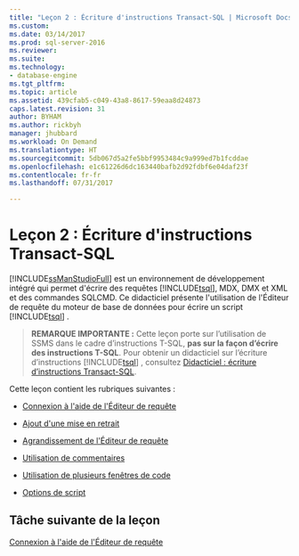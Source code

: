 ```yaml
---
title: "Leçon 2 : Écriture d'instructions Transact-SQL | Microsoft Docs"
ms.custom: 
ms.date: 03/14/2017
ms.prod: sql-server-2016
ms.reviewer: 
ms.suite: 
ms.technology:
- database-engine
ms.tgt_pltfrm: 
ms.topic: article
ms.assetid: 439cfab5-c049-43a8-8617-59eaa8d24873
caps.latest.revision: 31
author: BYHAM
ms.author: rickbyh
manager: jhubbard
ms.workload: On Demand
ms.translationtype: HT
ms.sourcegitcommit: 5db067d5a2fe5bbf9953484c9a999ed7b1fcddae
ms.openlocfilehash: e1c61226d6dc163440bafb2d92fdbf6e04daf23f
ms.contentlocale: fr-fr
ms.lasthandoff: 07/31/2017

---
```

# <a name="lesson-2-writing-transact-sql"></a>Leçon 2 : Écriture d'instructions Transact-SQL
[!INCLUDE[ssManStudioFull](../../includes/ssmanstudiofull-md.md)] est un environnement de développement intégré qui permet d'écrire des requêtes [!INCLUDE[tsql](../../includes/tsql-md.md)], MDX, DMX et XML et des commandes SQLCMD. Ce didacticiel présente l'utilisation de l'Éditeur de requête du moteur de base de données pour écrire un script [!INCLUDE[tsql](../../includes/tsql-md.md)] .  
  
>**REMARQUE IMPORTANTE :** Cette leçon porte sur l’utilisation de SSMS dans le cadre d’instructions T-SQL, **pas sur la façon d’écrire des instructions T-SQL**. Pour obtenir un didacticiel sur l’écriture d’instructions [!INCLUDE[tsql](../../includes/tsql-md.md)] , consultez [Didacticiel : écriture d’instructions Transact-SQL](../../t-sql/tutorial-writing-transact-sql-statements.md).  
  
Cette leçon contient les rubriques suivantes :  
  
-   [Connexion à l'aide de l'Éditeur de requête](https://msdn.microsoft.com/library/ms166753.aspx)  
  
-   [Ajout d'une mise en retrait](https://msdn.microsoft.com/library/ms170169.aspx)  
  
-   [Agrandissement de l'Éditeur de requête](https://msdn.microsoft.com/library/ms166574.aspx)  
  
-   [Utilisation de commentaires](https://msdn.microsoft.com/library/ms167042.aspx)  
  
-   [Utilisation de plusieurs fenêtres de code](https://msdn.microsoft.com/library/ms170692.aspx)  
  
-   [Options de script](https://msdn.microsoft.com/library/ms169684.aspx)  
  
 
## <a name="next-task-in-lesson"></a>Tâche suivante de la leçon  
[Connexion à l'aide de l'Éditeur de requête](../../tools/sql-server-management-studio/lesson-2-1-connecting-with-query-editor.md)  
  
  
  

